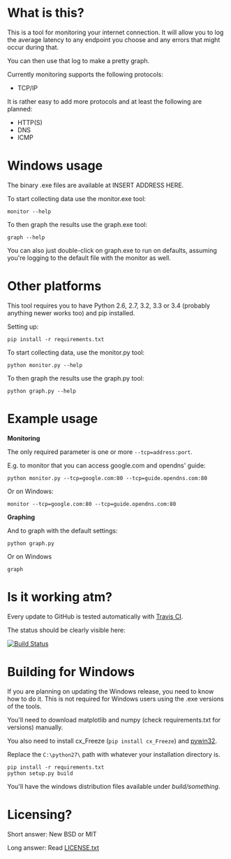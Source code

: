 What is this?
=============

This is a tool for monitoring your internet connection. It will allow you to 
log the average latency to any endpoint you choose and any errors that might
occur during that.

You can then use that log to make a pretty graph.

Currently monitoring supports the following protocols:
 * TCP/IP
 
It is rather easy to add more protocols and at least the following are planned:
 * HTTP(S)
 * DNS
 * ICMP
 

Windows usage
=============

The binary .exe files are available at INSERT ADDRESS HERE.

To start collecting data use the monitor.exe tool:
```
monitor --help
```

To then graph the results use the graph.exe tool:
```
graph --help
```

You can also just double-click on graph.exe to run on defaults, assuming you're
logging to the default file with the monitor as well.


Other platforms
===============

This tool requires you to have Python 2.6, 2.7, 3.2, 3.3 or 3.4 (probably 
anything newer works too) and pip installed.

Setting up:
```
pip install -r requirements.txt
```

To start collecting data, use the monitor.py tool:
```
python monitor.py --help
```

To then graph the results use the graph.py tool:
```
python graph.py --help
```


Example usage
=============

**Monitoring**

The only required parameter is one or more `--tcp=address:port`.

E.g. to monitor that you can access google.com and opendns' guide:
```
python monitor.py --tcp=google.com:80 --tcp=guide.opendns.com:80
```

Or on Windows:
```
monitor --tcp=google.com:80 --tcp=guide.opendns.com:80
```


**Graphing**

And to graph with the default settings:
```
python graph.py
```

Or on Windows
```
graph
```



Is it working atm?
==================

Every update to GitHub is tested automatically with [Travis CI](https://travis-ci.org/).

The status should be clearly visible here:

[![Build Status](https://travis-ci.org/lietu/connquality.svg)](https://travis-ci.org/lietu/connquality)


Building for Windows
====================

If you are planning on updating the Windows release, you need to know how to do it.
This is not required for Windows users using the .exe versions of the tools.

You'll need to download matplotlib and numpy (check requirements.txt for versions) manually.

You also need to install cx_Freeze (`pip install cx_Freeze`) and [pywin32](http://sourceforge.net/projects/pywin32/).

Replace the `C:\python27\` path with whatever your installation directory is.

```
pip install -r requirements.txt
python setup.py build
```

You'll have the windows distribution files available under *build/something*.


Licensing?
==========

Short answer: New BSD or MIT

Long answer: Read [LICENSE.txt](https://github.com/lietu/connquality/blob/master/LICENSE.txt)
